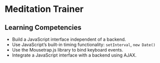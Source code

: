 # Meditation Trainer

## Learning Competencies

* Build a JavaScript interface independent of a backend.
* Use JavaScript’s built-in timing functionality: `setInterval`, `new Date()`
* Use the Mousetrap.js library to bind keyboard events.
* Integrate a JavaScript interface with a backend using AJAX.
